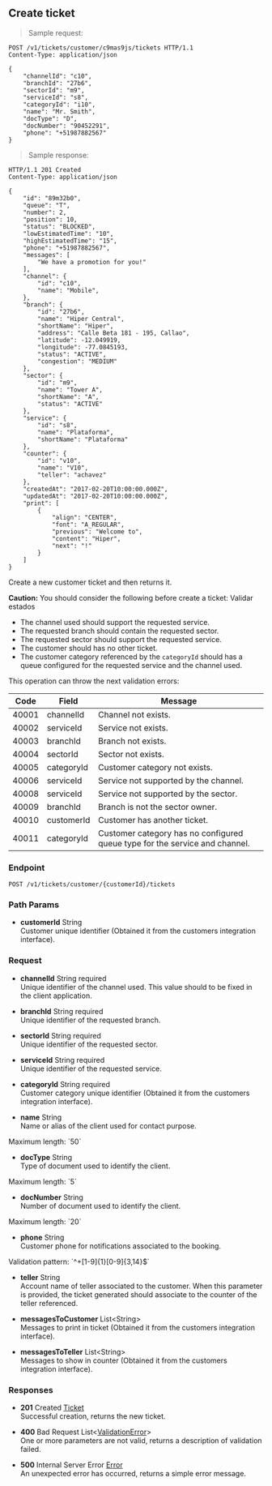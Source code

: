 
## Create ticket

> Sample request:

```http
POST /v1/tickets/customer/c9mas9js/tickets HTTP/1.1
Content-Type: application/json

{
    "channelId": "c10",
    "branchId": "27b6",
    "sectorId": "m9",
    "serviceId": "s8",
    "categoryId": "i10",
    "name": "Mr. Smith",
    "docType": "D",
    "docNumber": "90452291",
    "phone": "+51987882567"
}
```

> Sample response:

```http
HTTP/1.1 201 Created
Content-Type: application/json

{
    "id": "89m32b0",
    "queue": "T",
    "number": 2,
    "position": 10,
    "status": "BLOCKED",
    "lowEstimatedTime": "10",
    "highEstimatedTime": "15",
    "phone": "+51987882567",
    "messages": [
        "We have a promotion for you!"
    ],
    "channel": {
        "id": "c10",
        "name": "Mobile",
    },
    "branch": {
        "id": "27b6",
        "name": "Hiper Central",
        "shortName": "Hiper",
        "address": "Calle Beta 181 - 195, Callao",
        "latitude": -12.049919,
        "longitude": -77.0845193,
        "status": "ACTIVE",
        "congestion": "MEDIUM"
    },
    "sector": {
        "id": "m9",
        "name": "Tower A",
        "shortName": "A",
        "status": "ACTIVE"
    },
    "service": {
        "id": "s8",
        "name": "Plataforma",
        "shortName": "Plataforma"
    },
    "counter": {
        "id": "v10",
        "name": "V10",
        "teller": "achavez"
    },
    "createdAt": "2017-02-20T10:00:00.000Z",
    "updatedAt": "2017-02-20T10:00:00.000Z",
    "print": [
        {
            "align": "CENTER",
            "font": "A_REGULAR",
            "previous": "Welcome to",
            "content": "Hiper",
            "next": "!"
        }
    ]
}
```

Create a new customer ticket and then returns it.

<aside class="warning">
<strong>Caution:</strong>
You should consider the following before create a ticket:
Validar estados
<ul>
    <li>The channel used should support the requested service.</li>
    <li>The requested branch should contain the requested sector.</li>
    <li>The requested sector should support the requested service.</li>
    <li>The customer should has no other ticket.</li>
    <li>The customer category referenced by the <code>categoryId</code> should has a queue configured for the requested service and the channel used.</li>
<ul>
</aside>

This operation can throw the next validation errors:

Code| Field |Message
---|---|---
40001|channelId|Channel not exists.
40002|serviceId|Service not exists.
40003|branchId|Branch not exists.
40004|sectorId|Sector not exists.
40005|categoryId|Customer category not exists.
40006|serviceId|Service not supported by the channel.
40008|serviceId|Service not supported by the sector.
40009|branchId|Branch is not the sector owner.
40010|customerId|Customer has another ticket.
40011|categoryId|Customer category has no configured queue type for the service and  channel.

### Endpoint

`POST /v1/tickets/customer/{customerId}/tickets`

### Path Params

* **customerId** <span class="param-type">String</span><br>
Customer unique identifier (Obtained it from the customers integration interface).

### Request

* **channelId** <span class="param-type">String</span> <span class="required-param">required</span><br>
Unique identifier of the channel used. This value should to be fixed in the client application.

* **branchId** <span class="param-type">String</span> <span class="required-param">required</span><br>
Unique identifier of the requested branch.

* **sectorId** <span class="param-type">String</span> <span class="required-param">required</span><br>
Unique identifier of the requested sector.

* **serviceId** <span class="param-type">String</span> <span class="required-param">required</span><br>
Unique identifier of the requested service.

* **categoryId** <span class="param-type">String</span> <span class="required-param">required</span><br>
Customer category unique identifier (Obtained it from the customers integration interface).

* **name** <span class="param-type">String</span><br>
Name or alias of the client used for contact purpose.
<p>
    <span class="param-condition">Maximum length:</span> `50`
</p>

* **docType** <span class="param-type">String</span><br>
Type of document used to identify the client.
<p>
    <span class="param-condition">Maximum length:</span> `5`
</p>

* **docNumber** <span class="param-type">String</span><br>
Number of document used to identify the client.
<p>
    <span class="param-condition">Maximum length:</span> `20`
</p>

* **phone** <span class="param-type">String</span><br>
Customer phone for notifications associated to the booking.
<p>
    <span class="param-condition">Validation pattern:</span> `^+[1-9]{1}[0-9]{3,14}$`
</p>

* **teller** <span class="param-type">String</span> <br>
Account name of teller associated to the customer. When this parameter is provided, the ticket generated should associate to the counter of the teller referenced.

* **messagesToCustomer** <span class="param-type">List\<String\></span> <br> Messages to print in ticket (Obtained it from the customers integration interface).

* **messagesToTeller** <span class="param-type">List\<String\></span> <br> Messages to show in counter (Obtained it from the customers integration interface).

### Responses

* **201** <span class="verb-description">Created</span> <span class="param-type">[Ticket](#ticket)</span><br>
Successful creation, returns the new ticket.

* **400** <span class="verb-description">Bad Request</span> <span class="param-type">List\<[ValidationError](#validation-error)\></span><br>
One or more parameters are not valid, returns a description of validation failed.

* **500** <span class="verb-description">Internal Server Error</span> <span class="param-type">[Error](#error)</span><br>
An unexpected error has occurred, returns a simple error message.
